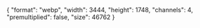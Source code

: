 {
  "format": "webp",
  "width": 3444,
  "height": 1748,
  "channels": 4,
  "premultiplied": false,
  "size": 46762
}
